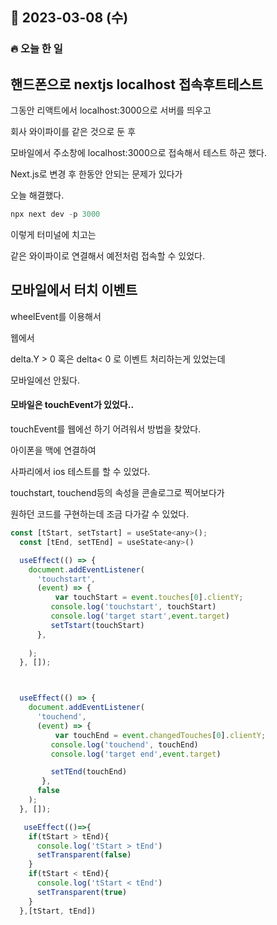 ## 📆 2023-03-08 (수)
### 🔥 오늘 한 일 <br>


## 핸드폰으로 nextjs localhost 접속후트테스트
그동안 리액트에서 localhost:3000으로 서버를 띄우고

회사 와이파이를 같은 것으로 둔 후 

모바일에서 주소창에 localhost:3000으로 접속해서 테스트 하곤 했다.

 

Next.js로 변경 후 한동안 안되는 문제가 있다가

오늘 해결했다.

```js
npx next dev -p 3000 
```
이렇게 터미널에 치고는

같은 와이파이로 연결해서 예전처럼 접속할 수 있었다.

## 모바일에서 터치 이벤트
 

wheelEvent를 이용해서

웹에서 

delta.Y > 0 혹은 delta< 0 로 이벤트 처리하는게 있었는데

모바일에선 안됬다.

 


#### 모바일은 touchEvent가 있었다..

touchEvent를 웹에선 하기 어려워서 방법을 찾았다. 

아이폰을 맥에 연결하여

사파리에서 ios 테스트를 할 수 있었다. 

touchstart, touchend등의 속성을 콘솔로그로 찍어보다가 

원하던 코드를 구현하는데 조금 다가갈 수 있었다. 

 
```js
const [tStart, setTstart] = useState<any>();
  const [tEnd, setTEnd] = useState<any>()

  useEffect(() => {
    document.addEventListener(
      'touchstart',
      (event) => {
          var touchStart = event.touches[0].clientY;
         console.log('touchstart', touchStart)
         console.log('target start',event.target)
         setTstart(touchStart)
      },
  
    );
  }, []);



  useEffect(() => {
    document.addEventListener(
      'touchend',
      (event) => {
          var touchEnd = event.changedTouches[0].clientY;
         console.log('touchend', touchEnd)
         console.log('target end',event.target)

         setTEnd(touchEnd)
       },
      false
    );
  }, []);

   useEffect(()=>{
    if(tStart > tEnd){
      console.log('tStart > tEnd')
      setTransparent(false)
    }
    if(tStart < tEnd){
      console.log('tStart < tEnd')
      setTransparent(true)
    }
  },[tStart, tEnd])
  ```

